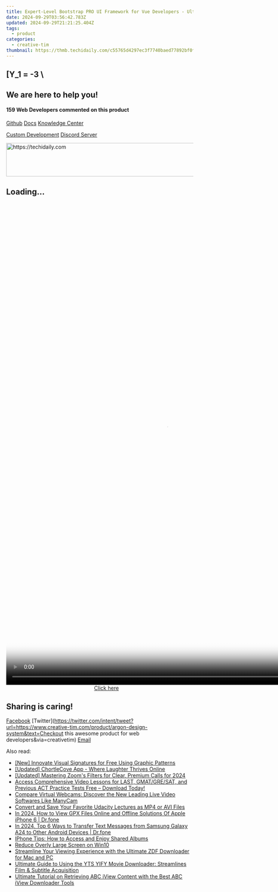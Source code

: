 ```yaml
---
title: Expert-Level Bootstrap PRO UI Framework for Vue Developers - Ultimate Admin Template by Creative Tim
date: 2024-09-29T03:56:42.783Z
updated: 2024-09-29T21:21:25.404Z
tags:
  - product
categories:
  - creative-tim
thumbnail: https://thmb.techidaily.com/c55765d4297ec3f7740baed77892bf0fb723d7f4075e0073128d68c9a2027591.jpg
---
```


## \[Y_1 = -3 \

## We are here to help you!

#### 159 Web Developers commented on this product

[Github](https://github.com/creativetimofficial/argon-design-system) [Docs](https://tools.techidaily.com/creative-tim/products/) [Knowledge Center](https://tools.techidaily.com/creative-tim/products/) 

[Custom Development](https://tools.techidaily.com/creative-tim/products/) [Discord Server](https://discord.com/invite/FhCJCaHdQa) 

<!-- affiliate ads begin -->
<a href="https://appsumo.8odi.net/c/5597632/2123727/7443" target="_top" id="2123727">
  <img src="//a.impactradius-go.com/display-ad/7443-2123727" border="0" alt="https://techidaily.com" width="728" height="90"/>
</a>
<img height="0" width="0" src="https://appsumo.8odi.net/i/5597632/2123727/7443" style="position:absolute;visibility:hidden;" border="0" />
<!-- affiliate ads end -->

## Loading...

<!-- affiliate ads begin -->
<span id="1793213">
					<video width="864" height="1296" style="cursor:pointer"
           poster="//a.impactradius-go.com/display-clicktoplayimage/1793213.png"
           onclick="if(!this.playClicked){this.play();this.setAttribute('controls',true);this.playClicked=true;}">
	   <source src="//a.impactradius-go.com/display-ad/19135-1793213">
	   <img src="//a.impactradius-go.com/display-clicktoplayimage/1793213.png" style="border: none; height: 100%; width: 100%; object-fit: contain">
	</video>
	<div style="width:540px;text-align:center"><a href="javascript:window.open(decodeURIComponent('https%3A%2F%2Ftinyland.pxf.io%2Fc%2F5597632%2F1793213%2F19135'), '_blank');void(0);">Click here</a></div>
</span>
<img height="0" width="0" src="https://imp.pxf.io/i/5597632/1793213/19135" style="position:absolute;visibility:hidden;" border="0" />
<!-- affiliate ads end -->

## Sharing is caring!

[Facebook](https://www.facebook.com/sharer/sharer.php?u=https://www.creative-tim.com/product/argon-design-system?src=sdkpreparse) [Twitter](https://twitter.com/intent/tweet?url=https://www.creative-tim.com/product/argon-design-system&text=Checkout this awesome product for web developers&via=creativetim) [Email](https://tools.techidaily.com/creative-tim/products/)

<ins class="adsbygoogle"
     style="display:block"
     data-ad-format="autorelaxed"
     data-ad-client="ca-pub-7571918770474297"
     data-ad-slot="1223367746"></ins>

<ins class="adsbygoogle"
     style="display:block"
     data-ad-client="ca-pub-7571918770474297"
     data-ad-slot="8358498916"
     data-ad-format="auto"
     data-full-width-responsive="true"></ins>

<span class="atpl-alsoreadstyle">Also read:</span>
<div><ul>
<li><a href="https://some-knowledge.techidaily.com/new-innovate-visual-signatures-for-free-using-graphic-patterns/"><u>[New] Innovate Visual Signatures for Free Using Graphic Patterns</u></a></li>
<li><a href="https://fox-links.techidaily.com/updated-chortlecove-app-where-laughter-thrives-online/"><u>[Updated] ChortleCove App - Where Laughter Thrives Online</u></a></li>
<li><a href="https://digital-screen-recording.techidaily.com/updated-mastering-zooms-filters-for-clear-premium-calls-for-2024/"><u>[Updated] Mastering Zoom's Filters for Clear, Premium Calls for 2024</u></a></li>
<li><a href="https://fox-triigers.techidaily.com/access-comprehensive-video-lessons-for-last-gmatgresat-and-previous-act-practice-tests-free-download-today/"><u>Access Comprehensive Video Lessons for LAST, GMAT/GRE/SAT, and Previous ACT Practice Tests Free – Download Today!</u></a></li>
<li><a href="https://blog-min.techidaily.com/compare-virtual-webcams-discover-the-new-leading-live-video-softwares-like-manycam/"><u>Compare Virtual Webcams: Discover the New Leading Live Video Softwares Like ManyCam</u></a></li>
<li><a href="https://fox-triigers.techidaily.com/convert-and-save-your-favorite-udacity-lectures-as-mp4-or-avi-files/"><u>Convert and Save Your Favorite Udacity Lectures as MP4 or AVI Files</u></a></li>
<li><a href="https://iphone-location.techidaily.com/in-2024-how-to-view-gpx-files-online-and-offline-solutions-of-apple-iphone-6-drfone-by-drfone-virtual-ios/"><u>In 2024, How to View GPX Files Online and Offline Solutions Of Apple iPhone 6 | Dr.fone</u></a></li>
<li><a href="https://android-transfer.techidaily.com/in-2024-top-6-ways-to-transfer-text-messages-from-samsung-galaxy-a24-to-other-android-devices-drfone-by-drfone-transfer-from-android-transfer-from-android/"><u>In 2024, Top 6 Ways to Transfer Text Messages from Samsung Galaxy A24 to Other Android Devices | Dr.fone</u></a></li>
<li><a href="https://tech-renaissance.techidaily.com/iphone-tips-how-to-access-and-enjoy-shared-albums/"><u>IPhone Tips: How to Access and Enjoy Shared Albums</u></a></li>
<li><a href="https://network-issues.techidaily.com/reduce-overly-large-screen-on-win10/"><u>Reduce Overly Large Screen on Win10</u></a></li>
<li><a href="https://fox-triigers.techidaily.com/streamline-your-viewing-experience-with-the-ultimate-zdf-downloader-for-mac-and-pc/"><u>Streamline Your Viewing Experience with the Ultimate ZDF Downloader for Mac and PC</u></a></li>
<li><a href="https://fox-triigers.techidaily.com/ultimate-guide-to-using-the-yts-yify-movie-downloader-streamlines-film-and-subtitle-acquisition/"><u>Ultimate Guide to Using the YTS YIFY Movie Downloader: Streamlines Film & Subtitle Acquisition</u></a></li>
<li><a href="https://fox-triigers.techidaily.com/ultimate-tutorial-on-retrieving-abc-iview-content-with-the-best-abc-iview-downloader-tools/"><u>Ultimate Tutorial on Retrieving ABC iView Content with the Best ABC iView Downloader Tools</u></a></li>
</ul></div>

